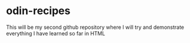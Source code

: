 # odin-recipes
This will be my second github repository where I will try and demonstrate everything I have learned so far in HTML